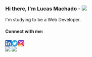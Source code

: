 ### Hi there, I'm Lucas Machado - <img src="https://github.com/blackcater/blackcater/raw/master/images/Hi.gif" height="32" />

I'm studying to be a Web Developer.

#### Connect with me:
[<img align="left" alt="LinkedIn" height="20px" src="./socialmedia/linkedin.png" />][linkedin]
[<img align="left" alt="Twitter" height="20px" src="./socialmedia/twitter.png" />][twitter]
[<img align="left" alt="Instagram" height="20px" src="./socialmedia/instagram.png" />][instagram]

#
![](https://github-readme-stats.vercel.app/api/top-langs/?username=lucaswartha&layout=compact&hide=Vue&hide_border=true)
![](https://github-readme-stats.vercel.app/api?username=lucaswartha&count_private=true&hide_border=true&show_icons=true&hide_title=true&hide=stars)


[linkedin]: https://www.linkedin.com/in/lucaswartha
[twitter]: https://twitter.com/lucaswartha
[instagram]: https://www.instagram.com/lucaswartha
